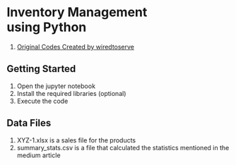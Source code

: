 # Inventory Management using Python

1. <a href="https://github.com/wiredtoserve" title="Original Codes">Original Codes Created by wiredtoserve</a>

## Getting Started

1. Open the jupyter notebook 
2. Install the required libraries (optional)
4. Execute the code

## Data Files

1. XYZ-1.xlsx is a sales file for the products
2. summary_stats.csv is a file that calculated the statistics mentioned in the medium article
